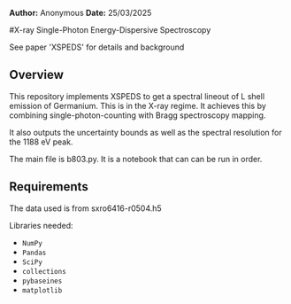 
**Author:** Anonymous
**Date:**  25/03/2025

#X-ray Single-Photon Energy-Dispersive Spectroscopy

See paper 'XSPEDS' for details and background
## Overview
This repository implements XSPEDS to get a spectral lineout of L shell emission of Germanium. This is in the X-ray regime.
It achieves this by combining single-photon-counting with Bragg spectroscopy mapping.

It also outputs the uncertainty bounds as well as the spectral resolution for the 1188 eV peak.


The main file is b803.py. It is a notebook that can can be run in order.
## Requirements

The data used is from sxro6416-r0504.h5

Libraries needed:
  - `NumPy`
  - `Pandas`
  - `SciPy`
  - `collections`
  - `pybaseines`
  - `matplotlib`

